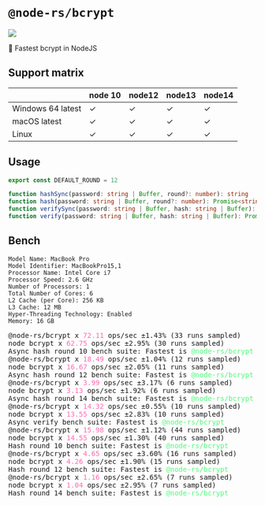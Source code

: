 # `@node-rs/bcrypt`

![](https://github.com/Brooooooklyn/node-rs/workflows/CI/badge.svg)

🚀 Fastest bcrypt in NodeJS

## Support matrix

|                   | node 10 | node12 | node13 | node14 |
| ----------------- | ------- | ------ | ------ | ------ |
| Windows 64 latest | ✓       | ✓      | ✓      | ✓      |
| macOS latest      | ✓       | ✓      | ✓      | ✓      |
| Linux             | ✓       | ✓      | ✓      | ✓      |

## Usage

```typescript
export const DEFAULT_ROUND = 12

function hashSync(password: string | Buffer, round?: number): string
function hash(password: string | Buffer, round?: number): Promise<string>
function verifySync(password: string | Buffer, hash: string | Buffer): boolean
function verify(password: string | Buffer, hash: string | Buffer): Promise<boolean>
```

## Bench

```
Model Name: MacBook Pro
Model Identifier: MacBookPro15,1
Processor Name: Intel Core i7
Processor Speed: 2.6 GHz
Number of Processors: 1
Total Number of Cores: 6
L2 Cache (per Core): 256 KB
L3 Cache: 12 MB
Hyper-Threading Technology: Enabled
Memory: 16 GB
```

<pre>
@node-rs/bcrypt x <span style="color: hotpink;">72.11</span> ops/sec ±1.43% (33 runs sampled)
node bcrypt x <span style="color: hotpink;">62.75</span> ops/sec ±2.95% (30 runs sampled)
Async hash round 10 bench suite: Fastest is <span style="color: rgb(80, 250, 123);">@node-rs/bcrypt</span>
@node-rs/bcrypt x <span style="color: hotpink;">18.49</span> ops/sec ±1.04% (12 runs sampled)
node bcrypt x <span style="color: hotpink;">16.67</span> ops/sec ±2.05% (11 runs sampled)
Async hash round 12 bench suite: Fastest is <span style="color: rgb(80, 250, 123);">@node-rs/bcrypt</span>
@node-rs/bcrypt x <span style="color: hotpink;">3.99</span> ops/sec ±3.17% (6 runs sampled)
node bcrypt x <span style="color: hotpink;">3.13</span> ops/sec ±1.92% (6 runs sampled)
Async hash round 14 bench suite: Fastest is <span style="color: rgb(80, 250, 123);">@node-rs/bcrypt</span>
@node-rs/bcrypt x <span style="color: hotpink;">14.32</span> ops/sec ±0.55% (10 runs sampled)
node bcrypt x <span style="color: hotpink;">13.55</span> ops/sec ±2.83% (10 runs sampled)
Async verify bench suite: Fastest is <span style="color: rgb(80, 250, 123);">@node-rs/bcrypt</span>
@node-rs/bcrypt x <span style="color: hotpink;">15.98</span> ops/sec ±1.12% (44 runs sampled)
node bcrypt x <span style="color: hotpink;">14.55</span> ops/sec ±1.30% (40 runs sampled)
Hash round 10 bench suite: Fastest is <span style="color: rgb(80, 250, 123);">@node-rs/bcrypt</span>
@node-rs/bcrypt x <span style="color: hotpink;">4.65</span> ops/sec ±3.60% (16 runs sampled)
node bcrypt x <span style="color: hotpink;">4.26</span> ops/sec ±1.90% (15 runs sampled)
Hash round 12 bench suite: Fastest is <span style="color: rgb(80, 250, 123);">@node-rs/bcrypt</span>
@node-rs/bcrypt x <span style="color: hotpink;">1.16</span> ops/sec ±2.65% (7 runs sampled)
node bcrypt x <span style="color: hotpink;">1.04</span> ops/sec ±2.95% (7 runs sampled)
Hash round 14 bench suite: Fastest is <span style="color: rgb(80, 250, 123);">@node-rs/bcrypt</span>
</pre>
